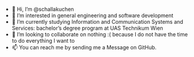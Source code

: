 - 👋 Hi, I’m @schallakuchen
- 👀 I’m interested in general engineering and software development
- 🌱 I’m currently studying Information and Communication Systems and Services: bachelor’s degree program at UAS Technikum Wien
- 💞️ I’m looking to collaborate on nothing :( because I do not have the time to do everything I want to
- 📫 You can reach me by sending me a Message on GitHub.

<!---
schallakuchen/schallakuchen is a ✨ special ✨ repository because its `README.md` (this file) appears on your GitHub profile.
You can click the Preview link to take a look at your changes.
--->
